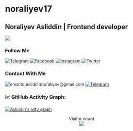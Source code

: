 # noraliyev17

##  Noraliyev Asliddin | Frontend developer
![](https://readme-typing-svg.herokuapp.com?font=Montserrat&color=coral&lines=I'm+a+Frontend+Developer;I'm+a+React+JS+Developer)





### Follow Me

[![Telegram](https://img.shields.io/badge/-Telegram-082032?style=for-the-badge&logo=Telegram&logoColor=#26A5E4)](https://t.me/noraliyev)
[![Facebook](https://img.shields.io/badge/-Facebook-082032?style=for-the-badge&logo=Facebook&logoColor=#1877F2)](https://www.facebook.com/friends/requests/?profile_id=100082603789138)
[![Instagram](https://img.shields.io/badge/-Instagram-082032?style=for-the-badge&logo=Instagram&logoColor=#E4405F)](https://www.instagram.com/17.noraliyev)
[![Twitter](https://img.shields.io/badge/-Twitter-082032?style=for-the-badge&logo=Twitter&logoColor=#1DA1F2)](https://www.twitter.com/noral1yev_17)
<!--   GitHub stats graph -->





### Contact With Me

![emailto:asliddinnoraliyev@gmail.com](https://img.shields.io/badge/-asliddinnoraliyev@gmail.com-082032?style=for-the-badge&logo=Gmail&logoColor=#EA4335)
[![Telegram](https://img.shields.io/badge/-Telegram-082032?style=for-the-badge&logo=Telegram&logoColor=#26A5E4)](https://t.me/noraliyev)




### 📈 GitHub Activity Graph:
[![Asliddin's ivity graph](https://activity-graph.herokuapp.com/graph?username=noraliyev17&theme=react-dark)](https://github.com/noraliyev17/github-readme-activity-graph)

<p align="center"> 
  Visitor count<br>
  <img src="https://profile-counter.glitch.me/noraliyev17/count.svg" />
</p>
